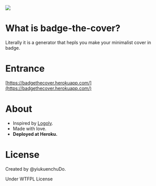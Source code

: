 ![](https://ws3.sinaimg.cn/large/006tNc79ly1g27aeiyeb5j314v0u0wo0.jpg)

# What is badge-the-cover?
Literally it is a generator that hepls you make your minimalist cover in badge.  
  
# Entrance
[https://badgethecover.herokuapp.com/](https://badgethecover.herokuapp.com/)  
  
# About
- Inspired by [Logoly](https://logoly.pro/).
- Made with love.
- **Deployed at Heroku.**

# License
Created by @yiukuenchuDo.  

Under WTFPL License
